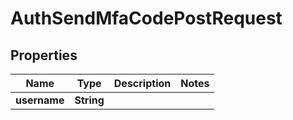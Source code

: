 

# AuthSendMfaCodePostRequest


## Properties

| Name | Type | Description | Notes |
|------------ | ------------- | ------------- | -------------|
|**username** | **String** |  |  |



